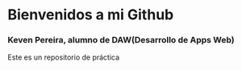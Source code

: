 # Bienvenidos a mi Github
### Keven Pereira, alumno de DAW(Desarrollo de Apps Web)
Este es un repositorio de práctica
